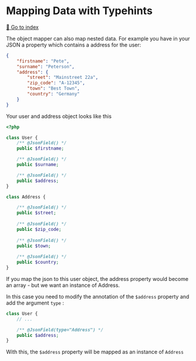 # Mapping Data with Typehints
[📝 Go to index](./index.md)

The object mapper can also map nested data.
For example you have in your JSON a property which contains a address for the user:

```json
{
    "firstname": "Pete",
    "surname": "Peterson",
    "address": {
        "street": "Mainstreet 22a",
        "zip_code": "A-12345",
        "town": "Best Town",
        "country": "Germany"
    }
}
```

Your user and address object looks like this

```php
<?php

class User {
    /** @JsonField() */
    public $firstname;

    /** @JsonField() */
    public $surname;

    /** @JsonField() */
    public $address;
}

class Address {

    /** @JsonField() */
    public $street;
    
    /** @JsonField() */
    public $zip_code;
    
    /** @JsonField() */
    public $town;
    
    /** @JsonField() */
    public $country;
}
```

If you map the json to this user object, the address property would become an array - but we want an instance of Address.

In this case you need to modify the annotation of the `$address` property and add the argument `type` :

```php
class User {
    // ...

    /** @JsonField(type="Address") */
    public $address;
}
```

With this, the `$address` property will be mapped as an instance of `Address` 